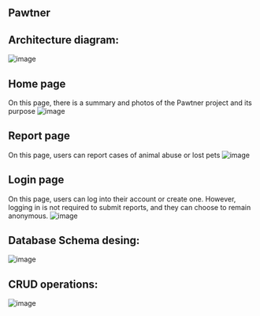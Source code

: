## Pawtner


 ## Architecture diagram:


![image](https://github.com/user-attachments/assets/67f9de41-f8fc-4f51-ab6f-51b5590e615d)

## Home page
On this page, there is a summary and photos of the Pawtner project and its purpose
![image](https://github.com/user-attachments/assets/a50d4dbc-4ce5-434f-b7b9-3aa09c3a9fe8)

## Report page
On this page, users can report cases of animal abuse or lost pets 
![image](https://github.com/user-attachments/assets/e7ce69d8-551f-4179-9b05-f0e7c675d4a6)


## Login page
On this page, users can log into their account or create one. However, logging in is not required to submit reports, and they can choose to remain anonymous. 
![image](https://github.com/user-attachments/assets/46c9ae22-de0c-4269-93ae-9677460ee681)



## Database Schema desing:

![image](https://github.com/user-attachments/assets/e5936586-21d6-4bef-9343-bf3d522390b0)

## CRUD operations:

![image](https://github.com/user-attachments/assets/ebed464b-d31a-4168-b64b-f42c648a2b68)


